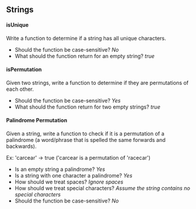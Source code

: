 ## Strings

#### isUnique

Write a function to determine if a string has all unique characters.

- Should the function be case-sensitive? _No_
- What should the function return for an empty string? _true_

#### isPermutation

Given two strings, write a function to determine if they are permutations of each other.

- Should the function be case-sensitive? _Yes_
- What should the function return for two empty strings? _true_

#### Palindrome Permutation

Given a string, write a function to check if it is a permutation of a palindrome (a word/phrase that is spelled the same forwards and backwards).

Ex: 'carcear' -> true ('carcear is a permutation of 'racecar')

- Is an empty string a palindrome? _Yes_
- Is a string with one character a palindrome? _Yes_
- How should we treat spaces? _Ignore spaces_
- How should we treat special characters? _Assume the string contains no special characters_
- Should the function be case-sensitive? _No_
